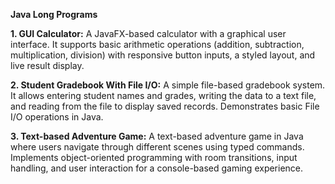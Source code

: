 **Java Long Programs**

**1. GUI Calculator:**
A JavaFX-based calculator with a graphical user interface. It supports basic arithmetic operations (addition, subtraction, multiplication, division) with responsive button inputs, a styled layout, and live result display.

**2. Student Gradebook With File I/O:**
A simple file-based gradebook system. It allows entering student names and grades, writing the data to a text file, and reading from the file to display saved records. Demonstrates basic File I/O operations in Java.

**3. Text-based Adventure Game:**
A text-based adventure game in Java where users navigate through different scenes using typed commands. Implements object-oriented programming with room transitions, input handling, and user interaction for a console-based gaming experience.

